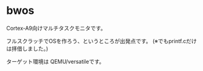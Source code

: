 bwos
====
Cortex-A9向けマルチタスクモニタです。

フルスクラッチでOSを作ろう、というところが出発点です。 (※でもprintf.cだけは拝借しました。)

ターゲット環境は QEMU/versatileです。
